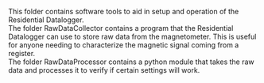 This folder contains software tools to aid in setup and operation of the Residential Datalogger.<br/>
The folder RawDataCollector contains a program that the Residential Datalogger can use to store raw data from the magnetometer. This is useful for anyone needing to characterize the magnetic signal coming from a register.<br/>
The folder RawDataProcessor contains a python module that takes the raw data and processes it to verify if certain settings will work.
